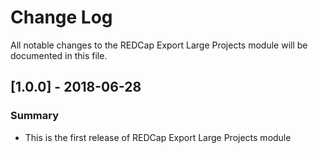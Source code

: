 # Change Log
All notable changes to the REDCap Export Large Projects module will be documented in this file.

## [1.0.0] - 2018-06-28
### Summary
 - This is the first release of REDCap Export Large Projects module
